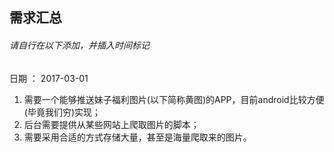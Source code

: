 ## 需求汇总
###### 请自行在以下添加，并插入时间标记

日期 ： 2017-03-01

1. 需要一个能够推送妹子福利图片(以下简称黄图)的APP，目前android比较方便(毕竟我们穷)实现；
2. 后台需要提供从某些网站上爬取图片的脚本；
3. 需要采用合适的方式存储大量，甚至是海量爬取来的图片。